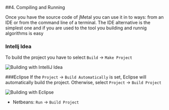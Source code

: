 <!--<div id='id-installation'/>-->
##4. Compiling and Running

Once you have the source code of jMetal you can use it in to ways: from an IDE or from the command line of a terminal. The IDE alternative is the simplest one and if you are used to the tool you building and runnig algorithms is easy

### Intellj Idea
  To build the project you have to select `Build` -> `Make Project`
  
![Building with IntelliJ Idea](https://github.com/jMetal/jMetalDocumentation/blob/master/figures/BuildIJICE14.png)  
  
  
###Eclipse
  If the `Project` -> `Build Automatically` is set, Eclipse will automatically build the project. Otherwise,  select  `Project` -> `Build Project`
  
![Building with Eclipse](https://github.com/jMetal/jMetalDocumentation/blob/master/figures/BuildEclipse.png)  

  
* Netbeans: `Run` -> `Build Project`
